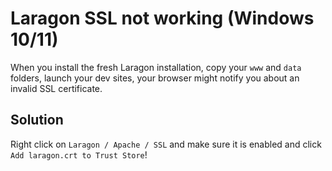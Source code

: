 # Laragon SSL not working (Windows 10/11)
When you install the fresh Laragon installation, copy your `www` and `data` folders, launch your dev sites, your browser might notify you about an invalid SSL certificate.

## Solution
Right click on `Laragon / Apache / SSL` and make sure it is enabled and click `Add laragon.crt to Trust Store`!